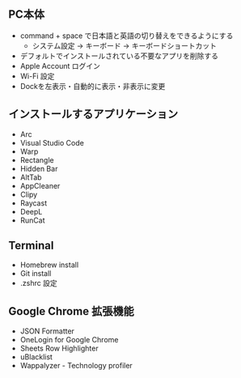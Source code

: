 ## PC本体
- command + space で日本語と英語の切り替えをできるようにする
  - システム設定 → キーボード → キーボードショートカット
- デフォルトでインストールされている不要なアプリを削除する
- Apple Account ログイン
- Wi-Fi 設定
- Dockを左表示・自動的に表示・非表示に変更

## インストールするアプリケーション
- Arc
- Visual Studio Code
- Warp
- Rectangle
- Hidden Bar
- AltTab
- AppCleaner
- Clipy
- Raycast
- DeepL
- RunCat

## Terminal
- Homebrew install
- Git install
- .zshrc 設定

## Google Chrome 拡張機能
- JSON Formatter
- OneLogin for Google Chrome
- Sheets Row Highlighter
- uBlacklist
- Wappalyzer - Technology profiler
